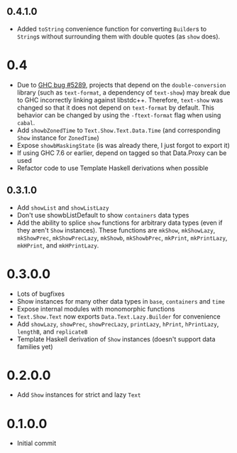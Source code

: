 ## 0.4.1.0
* Added `toString` convenience function for converting `Builder`s to `String`s without surrounding them with double quotes (as `show` does).

# 0.4
* Due to [GHC bug #5289](http://ghc.haskell.org/trac/ghc/ticket/5289), projects that depend on the `double-conversion` library (such as `text-format`, a dependency of `text-show`) may break due to GHC incorrectly linking against libstdc++. Therefore, `text-show` was changed so that it does not depend on `text-format` by default. This behavior can be changed by using the `-ftext-format` flag when using `cabal`.
* Add `showbZonedTime` to `Text.Show.Text.Data.Time` (and corresponding `Show` instance for `ZonedTime`)
* Expose `showbMaskingState` (is was already there, I just forgot to export it)
* If using GHC 7.6 or earlier, depend on tagged so that Data.Proxy can be used
* Refactor code to use Template Haskell derivations when possible

## 0.3.1.0
* Add `showList` and `showListLazy`
* Don't use showbListDefault to show `containers` data types
* Add the ability to splice `show` functions for arbitrary data types (even if they aren't `Show` instances). These functions are `mkShow`, `mkShowLazy`, `mkShowPrec`, `mkShowPrecLazy`, `mkShowb`, `mkShowbPrec`, `mkPrint`, `mkPrintLazy`, `mkHPrint`, and `mkHPrintLazy`.

# 0.3.0.0
* Lots of bugfixes
* Show instances for many other data types in `base`, `containers` and `time`
* Expose internal modules with monomorphic functions
* `Text.Show.Text` now exports `Data.Text.Lazy.Builder` for convenience
* Add `showLazy`, `showPrec`, `showPrecLazy`, `printLazy`, `hPrint`, `hPrintLazy`, `lengthB`, and `replicateB`
* Template Haskell derivation of `Show` instances (doesn't support data families yet)

# 0.2.0.0

* Add `Show` instances for strict and lazy `Text`

# 0.1.0.0

* Initial commit

